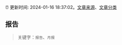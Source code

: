 :alarm_clock: 更新时间: 2024-01-16 18:37:02。[文章来源](/README.md)、[文章分类](/TAGS.md)

## 报告


> 关键字：`报告`、`月报`



